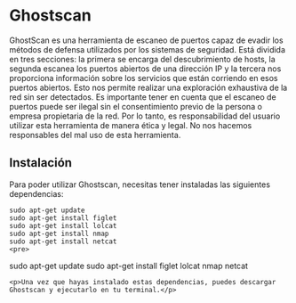 <body>
    <h1>Ghostscan</h1>
    <p>GhostScan es una herramienta de escaneo de puertos capaz de evadir los métodos de defensa utilizados por los sistemas de seguridad. Está dividida en tres secciones: la primera se encarga del descubrimiento de hosts, la segunda escanea los puertos abiertos de una dirección IP y la tercera nos proporciona información sobre los servicios que están corriendo en esos puertos abiertos. Esto nos permite realizar una exploración exhaustiva de la red sin ser detectados. Es importante tener en cuenta que el escaneo de puertos puede ser ilegal sin el consentimiento previo de la persona o empresa propietaria de la red. Por lo tanto, es responsabilidad del usuario utilizar esta herramienta de manera ética y legal. No nos hacemos responsables del mal uso de esta herramienta.</p>

<h2>Instalación</h2>
Para poder utilizar Ghostscan, necesitas tener instaladas las siguientes dependencias:
    
    sudo apt-get update
    sudo apt-get install figlet
    sudo apt-get install lolcat
    sudo apt-get install nmap
    sudo apt-get install netcat
    <pre>
sudo apt-get update
sudo apt-get install figlet lolcat nmap netcat
    </pre>

    <p>Una vez que hayas instalado estas dependencias, puedes descargar Ghostscan y ejecutarlo en tu terminal.</p>
  </body>
</html>
